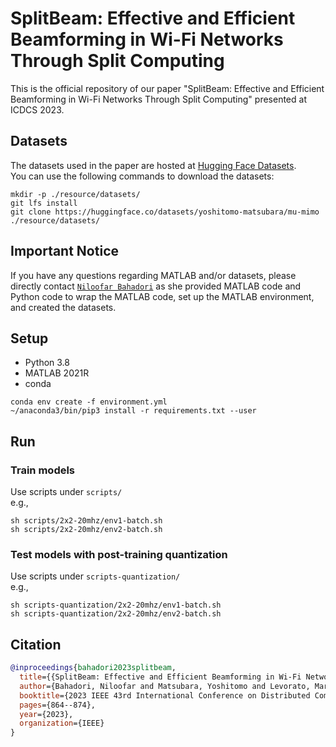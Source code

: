 # SplitBeam: Effective and Efficient Beamforming in Wi-Fi Networks Through Split Computing

This is the official repository of our paper "SplitBeam: Effective and Efficient Beamforming in Wi-Fi Networks Through Split Computing" presented at ICDCS 2023.

## Datasets

The datasets used in the paper are hosted at [Hugging Face Datasets](https://huggingface.co/datasets/yoshitomo-matsubara/mu-mimo).  
You can use the following commands to download the datasets:
```shell
mkdir -p ./resource/datasets/
git lfs install
git clone https://huggingface.co/datasets/yoshitomo-matsubara/mu-mimo ./resource/datasets/
```

## Important Notice
If you have any questions regarding MATLAB and/or datasets, please directly contact 
[`Niloofar Bahadori`](https://niloobahadori.github.io/) as she provided MATLAB code and Python code to wrap 
the MATLAB code, set up the MATLAB environment, and created the datasets.


## Setup
- Python 3.8
- MATLAB 2021R
- conda

```shell
conda env create -f environment.yml
~/anaconda3/bin/pip3 install -r requirements.txt --user
```


## Run

### Train models

Use scripts under `scripts/`  
e.g.,  
```shell
sh scripts/2x2-20mhz/env1-batch.sh
sh scripts/2x2-20mhz/env2-batch.sh
```

### Test models with post-training quantization

Use scripts under `scripts-quantization/`  
e.g.,  
```shell
sh scripts-quantization/2x2-20mhz/env1-batch.sh
sh scripts-quantization/2x2-20mhz/env2-batch.sh
```


## Citation

```bibtex
@inproceedings{bahadori2023splitbeam,
  title={{SplitBeam: Effective and Efficient Beamforming in Wi-Fi Networks Through Split Computing}},
  author={Bahadori, Niloofar and Matsubara, Yoshitomo and Levorato, Marco and Restuccia, Francesco},
  booktitle={2023 IEEE 43rd International Conference on Distributed Computing Systems (ICDCS)},
  pages={864--874},
  year={2023},
  organization={IEEE}
}
```
